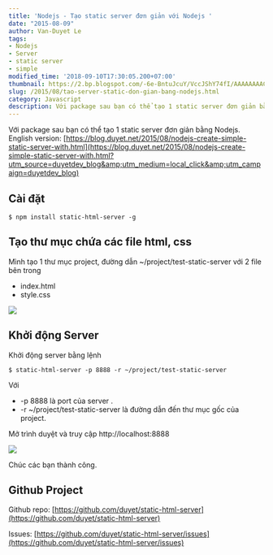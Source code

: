 ```yaml
---
title: 'Nodejs - Tạo static server đơn giản với Nodejs '
date: "2015-08-09"
author: Van-Duyet Le
tags:
- Nodejs
- Server
- static server
- simple
modified_time: '2018-09-10T17:30:05.200+07:00'
thumbnail: https://2.bp.blogspot.com/-6e-BntuJcuY/VccJShY74fI/AAAAAAAACtQ/AEgG4pJeriE/s1600/test-html-server.png
slug: /2015/08/tao-server-static-don-gian-bang-nodejs.html
category: Javascript
description: Với package sau bạn có thể tạo 1 static server đơn giản bằng Nodejs.
---
```


Với package sau bạn có thể tạo 1 static server đơn giản bằng Nodejs.
English version: [https://blog.duyet.net/2015/08/nodejs-create-simple-static-server-with.html](https://blog.duyet.net/2015/08/nodejs-create-simple-static-server-with.html?utm_source=duyetdev_blog&amp;utm_medium=local_click&amp;utm_campaign=duyetdev_blog)

## Cài đặt ##

```
$ npm install static-html-server -g
```

## Tạo thư mục chứa các file html, css  ##

Mình tạo 1 thư mục project, đường dẫn ~/project/test-static-server với 2 file bên trong

- index.html
- style.css 

![](https://2.bp.blogspot.com/-6e-BntuJcuY/VccJShY74fI/AAAAAAAACtQ/AEgG4pJeriE/s1600/test-html-server.png)

## Khởi động Server  ##

Khởi động server bằng lệnh 

```
$ static-html-server -p 8888 -r ~/project/test-static-server 
```

Với 

- -p 8888 là port của server .
- -r ~/project/test-static-server là đường dẫn đến thư mục gốc của project.

Mở trình duyệt và truy cập http://localhost:8888

![](https://2.bp.blogspot.com/-FiaZHjDZeWQ/VccLGm3k_BI/AAAAAAAACtc/0qxhWNca8Bw/s1600/test-simple-server-view.png)

Chúc các bạn thành công.

## Github Project ##

Github repo: [https://github.com/duyet/static-html-server](https://github.com/duyet/static-html-server)

Issues: [https://github.com/duyet/static-html-server/issues](https://github.com/duyet/static-html-server/issues)
